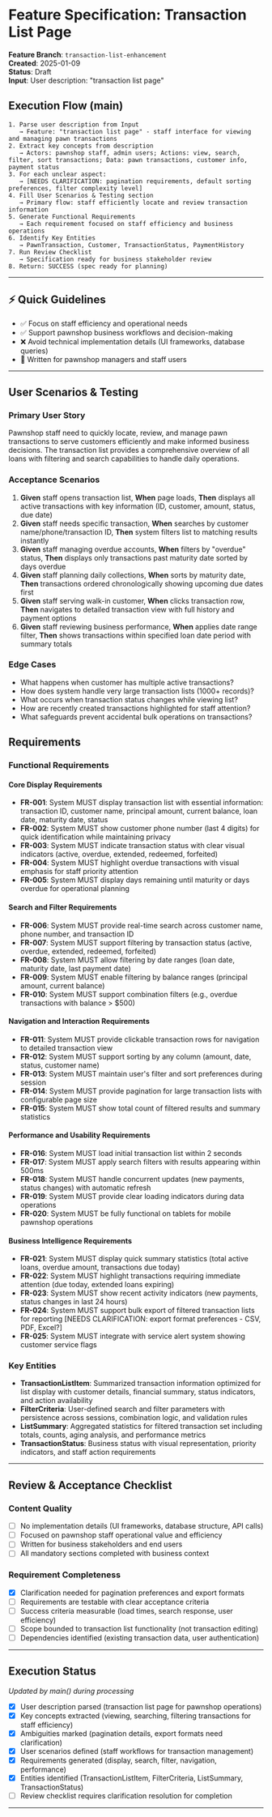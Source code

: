 # Feature Specification: Transaction List Page

**Feature Branch**: `transaction-list-enhancement`  
**Created**: 2025-01-09  
**Status**: Draft  
**Input**: User description: "transaction list page"

## Execution Flow (main)
```
1. Parse user description from Input
   → Feature: "transaction list page" - staff interface for viewing and managing pawn transactions
2. Extract key concepts from description
   → Actors: pawnshop staff, admin users; Actions: view, search, filter, sort transactions; Data: pawn transactions, customer info, payment status
3. For each unclear aspect:
   → [NEEDS CLARIFICATION: pagination requirements, default sorting preferences, filter complexity level]
4. Fill User Scenarios & Testing section
   → Primary flow: staff efficiently locate and review transaction information
5. Generate Functional Requirements
   → Each requirement focused on staff efficiency and business operations
6. Identify Key Entities
   → PawnTransaction, Customer, TransactionStatus, PaymentHistory
7. Run Review Checklist
   → Specification ready for business stakeholder review
8. Return: SUCCESS (spec ready for planning)
```

---

## ⚡ Quick Guidelines
- ✅ Focus on staff efficiency and operational needs
- ✅ Support pawnshop business workflows and decision-making
- ❌ Avoid technical implementation details (UI frameworks, database queries)
- 👥 Written for pawnshop managers and staff users

---

## User Scenarios & Testing

### Primary User Story
Pawnshop staff need to quickly locate, review, and manage pawn transactions to serve customers efficiently and make informed business decisions. The transaction list provides a comprehensive overview of all loans with filtering and search capabilities to handle daily operations.

### Acceptance Scenarios
1. **Given** staff opens transaction list, **When** page loads, **Then** displays all active transactions with key information (ID, customer, amount, status, due date)
2. **Given** staff needs specific transaction, **When** searches by customer name/phone/transaction ID, **Then** system filters list to matching results instantly
3. **Given** staff managing overdue accounts, **When** filters by "overdue" status, **Then** displays only transactions past maturity date sorted by days overdue
4. **Given** staff planning daily collections, **When** sorts by maturity date, **Then** transactions ordered chronologically showing upcoming due dates first
5. **Given** staff serving walk-in customer, **When** clicks transaction row, **Then** navigates to detailed transaction view with full history and payment options
6. **Given** staff reviewing business performance, **When** applies date range filter, **Then** shows transactions within specified loan date period with summary totals

### Edge Cases
- What happens when customer has multiple active transactions?
- How does system handle very large transaction lists (1000+ records)?
- What occurs when transaction status changes while viewing list?
- How are recently created transactions highlighted for staff attention?
- What safeguards prevent accidental bulk operations on transactions?

## Requirements

### Functional Requirements

#### Core Display Requirements
- **FR-001**: System MUST display transaction list with essential information: transaction ID, customer name, principal amount, current balance, loan date, maturity date, status
- **FR-002**: System MUST show customer phone number (last 4 digits) for quick identification while maintaining privacy
- **FR-003**: System MUST indicate transaction status with clear visual indicators (active, overdue, extended, redeemed, forfeited)
- **FR-004**: System MUST highlight overdue transactions with visual emphasis for staff priority attention
- **FR-005**: System MUST display days remaining until maturity or days overdue for operational planning

#### Search and Filter Requirements
- **FR-006**: System MUST provide real-time search across customer name, phone number, and transaction ID
- **FR-007**: System MUST support filtering by transaction status (active, overdue, extended, redeemed, forfeited)
- **FR-008**: System MUST allow filtering by date ranges (loan date, maturity date, last payment date)
- **FR-009**: System MUST enable filtering by balance ranges (principal amount, current balance)
- **FR-010**: System MUST support combination filters (e.g., overdue transactions with balance > $500)

#### Navigation and Interaction Requirements  
- **FR-011**: System MUST provide clickable transaction rows for navigation to detailed transaction view
- **FR-012**: System MUST support sorting by any column (amount, date, status, customer name)
- **FR-013**: System MUST maintain user's filter and sort preferences during session
- **FR-014**: System MUST provide pagination for large transaction lists with configurable page size
- **FR-015**: System MUST show total count of filtered results and summary statistics

#### Performance and Usability Requirements
- **FR-016**: System MUST load initial transaction list within 2 seconds
- **FR-017**: System MUST apply search filters with results appearing within 500ms
- **FR-018**: System MUST handle concurrent updates (new payments, status changes) with automatic refresh
- **FR-019**: System MUST provide clear loading indicators during data operations
- **FR-020**: System MUST be fully functional on tablets for mobile pawnshop operations

#### Business Intelligence Requirements
- **FR-021**: System MUST display quick summary statistics (total active loans, overdue amount, transactions due today)
- **FR-022**: System MUST highlight transactions requiring immediate attention (due today, extended loans expiring)
- **FR-023**: System MUST show recent activity indicators (new payments, status changes in last 24 hours)
- **FR-024**: System MUST support bulk export of filtered transaction lists for reporting [NEEDS CLARIFICATION: export format preferences - CSV, PDF, Excel?]
- **FR-025**: System MUST integrate with service alert system showing customer service flags

### Key Entities

- **TransactionListItem**: Summarized transaction information optimized for list display with customer details, financial summary, status indicators, and action availability
- **FilterCriteria**: User-defined search and filter parameters with persistence across sessions, combination logic, and validation rules
- **ListSummary**: Aggregated statistics for filtered transaction set including totals, counts, aging analysis, and performance metrics
- **TransactionStatus**: Business status with visual representation, priority indicators, and staff action requirements

---

## Review & Acceptance Checklist

### Content Quality
- [ ] No implementation details (UI frameworks, database structure, API calls)
- [ ] Focused on pawnshop staff operational value and efficiency  
- [ ] Written for business stakeholders and end users
- [ ] All mandatory sections completed with business context

### Requirement Completeness
- [x] Clarification needed for pagination preferences and export formats
- [ ] Requirements are testable with clear acceptance criteria
- [ ] Success criteria measurable (load times, search response, user efficiency)
- [ ] Scope bounded to transaction list functionality (not transaction editing)
- [ ] Dependencies identified (existing transaction data, user authentication)

---

## Execution Status
*Updated by main() during processing*

- [x] User description parsed (transaction list page for pawnshop operations)
- [x] Key concepts extracted (viewing, searching, filtering transactions for staff efficiency)
- [x] Ambiguities marked (pagination details, export formats need clarification)
- [x] User scenarios defined (staff workflows for transaction management)
- [x] Requirements generated (display, search, filter, navigation, performance)
- [x] Entities identified (TransactionListItem, FilterCriteria, ListSummary, TransactionStatus)
- [ ] Review checklist requires clarification resolution for completion

---
